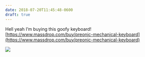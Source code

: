 ```yaml
---
date: 2018-07-20T11:45:48-0600
draft: true
---
```




Hell yeah I’m buying this goofy keyboard! [https://www.massdrop.com/buy/preonic-mechanical-keyboard](https://www.massdrop.com/buy/preonic-mechanical-keyboard)

![](/images/2018/49ce3364fe.jpg)



